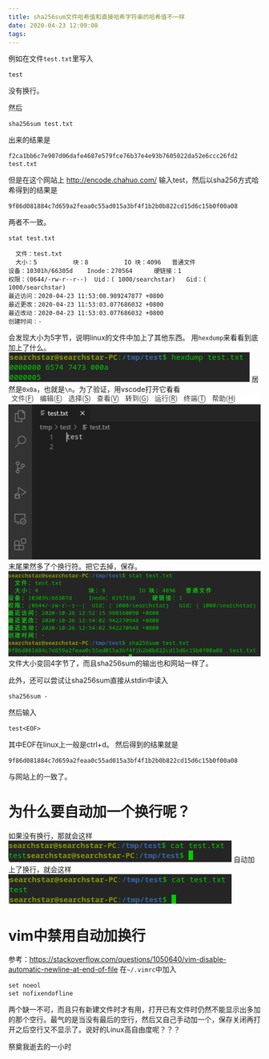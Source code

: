 ```yaml
---
title: sha256sum文件哈希值和直接哈希字符串的哈希值不一样
date: 2020-04-23 12:09:08
tags:
---
```


例如在文件```test.txt```里写入
```
test
```
没有换行。

然后
```shell
sha256sum test.txt
```
出来的结果是
```
f2ca1bb6c7e907d06dafe4687e579fce76b37e4e93b7605022da52e6ccc26fd2  test.txt
```
但是在这个网站上
<http://encode.chahuo.com/>
输入test，然后以sha256方式哈希得到的结果是
```
9f86d081884c7d659a2feaa0c55ad015a3bf4f1b2b0b822cd15d6c15b0f00a08
```
两者不一致。
```shell
stat test.txt
```
```
  文件：test.txt
  大小：5         	块：8          IO 块：4096   普通文件
设备：10301h/66305d	Inode：270564      硬链接：1
权限：(0644/-rw-r--r--)  Uid：( 1000/searchstar)   Gid：( 1000/searchstar)
最近访问：2020-04-23 11:53:08.989247877 +0800
最近更改：2020-04-23 11:53:03.077686032 +0800
最近改动：2020-04-23 11:53:03.077686032 +0800
创建时间：-
```
会发现大小为5字节，说明linux的文件中加上了其他东西。
用```hexdump```来看看到底加上了什么。
![在这里插入图片描述](sha256sum文件哈希值和直接哈希字符串的哈希值不一样/20201026125233724.png)
居然是```0x0a```，也就是```\n```。为了验证，用vscode打开它看看
![在这里插入图片描述](sha256sum文件哈希值和直接哈希字符串的哈希值不一样/20201026125339199.png)
末尾果然多了个换行符。把它去掉，保存。
![在这里插入图片描述](sha256sum文件哈希值和直接哈希字符串的哈希值不一样/20201026125504958.png)
文件大小变回4字节了，而且sha256sum的输出也和网站一样了。


此外，还可以尝试让sha256sum直接从stdin中读入
```shell
sha256sum -
```
然后输入
```
test<EOF>
```
其中EOF在linux上一般是ctrl+d。
然后得到的结果就是
```
9f86d081884c7d659a2feaa0c55ad015a3bf4f1b2b0b822cd15d6c15b0f00a08
```
与网站上的一致了。

# 为什么要自动加一个换行呢？
如果没有换行，那就会这样
![在这里插入图片描述](sha256sum文件哈希值和直接哈希字符串的哈希值不一样/20201026130233725.png)
自动加上了换行，就会这样
![在这里插入图片描述](sha256sum文件哈希值和直接哈希字符串的哈希值不一样/20201026130258521.png)

# vim中禁用自动加换行
参考：<https://stackoverflow.com/questions/1050640/vim-disable-automatic-newline-at-end-of-file>
在```~/.vimrc```中加入
```
set noeol
set nofixendofline
```
两个缺一不可，而且只有新建文件时才有用，打开已有文件时仍然不能显示出多加的那个空行。最气的是当没有最后的空行，然后又自己手动加一个，保存关闭再打开之后空行又不显示了。说好的Linux高自由度呢？？？

祭奠我逝去的一小时

